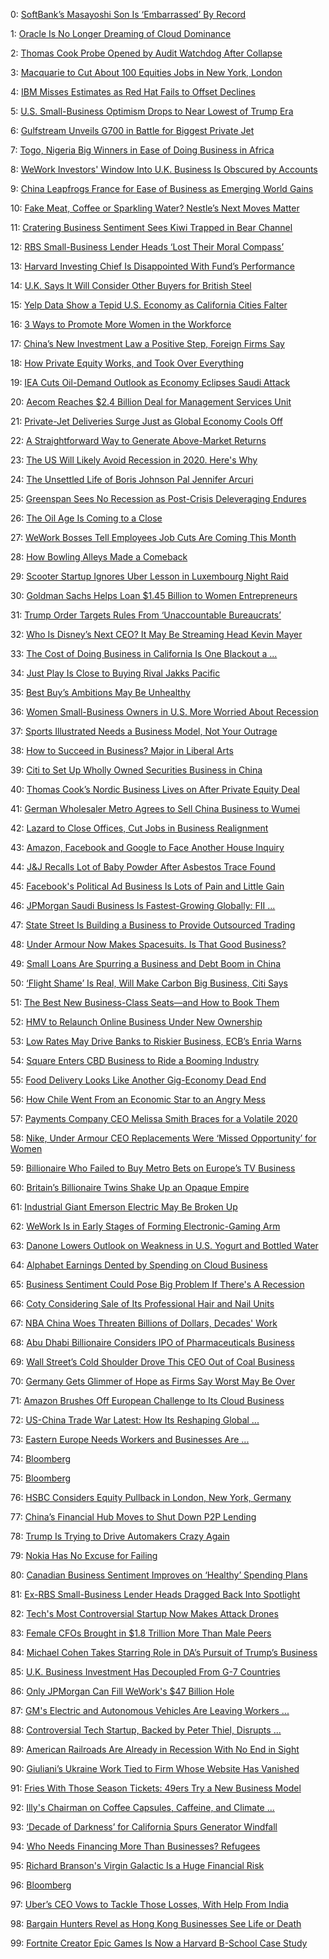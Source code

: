 0: 	 [SoftBank’s Masayoshi Son Is ‘Embarrassed’ By Record](https://www.bloomberg.com/news/articles/2019-10-07/softbank-s-son-is-embarrassed-by-record-impatient-to-improve) 

1: 	 [Oracle Is No Longer Dreaming of Cloud Dominance](https://www.bloomberg.com/news/articles/2019-10-09/oracle-is-no-longer-dreaming-of-cloud-dominance) 

2: 	 [Thomas Cook Probe Opened by Audit Watchdog After Collapse](https://www.bloomberg.com/news/articles/2019-10-01/thomas-cook-probe-opened-by-u-k-audit-watchdog-after-collapse) 

3: 	 [Macquarie to Cut About 100 Equities Jobs in New York, London](https://www.bloomberg.com/news/articles/2019-10-29/macquarie-to-cut-about-100-equities-jobs-in-new-york-london) 

4: 	 [IBM Misses Estimates as Red Hat Fails to Offset Declines](https://www.bloomberg.com/news/articles/2019-10-16/ibm-misses-estimates-as-boost-from-red-hat-fails-to-deliver) 

5: 	 [U.S. Small-Business Optimism Drops to Near Lowest of Trump Era](https://www.bloomberg.com/news/articles/2019-10-08/u-s-small-business-optimism-drops-to-near-lowest-of-trump-era) 

6: 	 [Gulfstream Unveils G700 in Battle for Biggest Private Jet](https://www.bloomberg.com/news/articles/2019-10-22/gulfstream-unveils-g700-in-race-for-world-s-biggest-private-jet) 

7: 	 [Togo, Nigeria Big Winners in Ease of Doing Business in Africa](https://www.bloomberg.com/news/articles/2019-10-24/togo-nigeria-big-winners-in-ease-of-doing-business-in-africa) 

8: 	 [WeWork Investors' Window Into U.K. Business Is Obscured by Accounts](https://www.bloomberg.com/news/articles/2019-10-11/wework-investors-window-into-u-k-business-obscured-by-accounts) 

9: 	 [China Leapfrogs France for Ease of Business as Emerging World Gains](https://www.bloomberg.com/news/articles/2019-10-24/china-tops-france-for-ease-of-business-as-emerging-world-gains) 

10: 	 [Fake Meat, Coffee or Sparkling Water? Nestle’s Next Moves Matter](https://www.bloomberg.com/opinion/articles/2019-10-17/nestle-s-mark-schneider-can-t-afford-any-slip-ups) 

11: 	 [Cratering Business Sentiment Sees Kiwi Trapped in Bear Channel](https://www.bloomberg.com/news/articles/2019-10-05/cratering-business-sentiment-sees-kiwi-trapped-in-bear-channel) 

12: 	 [RBS Small-Business Lender Heads ‘Lost Their Moral Compass’](https://www.bloomberg.com/news/articles/2019-10-28/rbs-small-business-lender-heads-lost-their-moral-compass) 

13: 	 [Harvard Investing Chief Is Disappointed With Fund’s Performance](https://www.bloomberg.com/news/articles/2019-10-24/harvard-investing-chief-is-disappointed-with-fund-s-performance) 

14: 	 [U.K. Says It Will Consider Other Buyers for British Steel](https://www.bloomberg.com/news/articles/2019-10-23/u-k-says-it-will-consider-other-buyers-for-british-steel) 

15: 	 [Yelp Data Show a Tepid U.S. Economy as California Cities Falter](https://www.bloomberg.com/news/articles/2019-10-22/yelp-data-show-a-tepid-u-s-economy-as-california-cities-falter) 

16: 	 [3 Ways to Promote More Women in the Workforce](https://www.bloomberg.com/news/articles/2019-10-20/3-ways-to-promote-more-women-in-the-workforce) 

17: 	 [China’s New Investment Law a Positive Step, Foreign Firms Say](https://www.bloomberg.com/news/articles/2019-10-23/china-s-new-investment-law-a-positive-step-foreign-firms-say) 

18: 	 [How Private Equity Works, and Took Over Everything](https://www.bloomberg.com/news/features/2019-10-03/how-private-equity-works-and-took-over-everything) 

19: 	 [IEA Cuts Oil-Demand Outlook as Economy Eclipses Saudi Attack](https://www.bloomberg.com/news/articles/2019-10-11/iea-cuts-oil-demand-outlook-as-economy-eclipses-saudi-attack) 

20: 	 [Aecom Reaches $2.4 Billion Deal for Management Services Unit](https://www.bloomberg.com/news/articles/2019-10-13/aecom-nears-2-4-billion-deal-to-sell-management-services-unit) 

21: 	 [Private-Jet Deliveries Surge Just as Global Economy Cools Off](https://www.bloomberg.com/news/articles/2019-10-21/private-jet-deliveries-surge-just-as-global-economy-cools-off) 

22: 	 [A Straightforward Way to Generate Above-Market Returns](https://www.bloomberg.com/opinion/articles/2019-10-21/a-straight-forward-way-to-generate-above-market-returns) 

23: 	 [The US Will Likely Avoid Recession in 2020. Here's Why](https://www.bloomberg.com/news/features/2019-10-24/the-u-s-will-likely-avoid-recession-in-2020-here-s-why) 

24: 	 [The Unsettled Life of Boris Johnson Pal Jennifer Arcuri](https://www.bloomberg.com/news/articles/2019-10-30/the-unsettled-life-of-boris-johnson-pal-jennifer-arcuri) 

25: 	 [Greenspan Sees No Recession as Post-Crisis Deleveraging Endures](https://www.bloomberg.com/news/articles/2019-10-31/greenspan-sees-no-recession-as-post-crisis-deleveraging-endures) 

26: 	 [The Oil Age Is Coming to a Close](https://www.bloomberg.com/opinion/articles/2019-10-29/oil-age-is-coming-to-a-close-sooner-than-we-think) 

27: 	 [WeWork Bosses Tell Employees Job Cuts Are Coming This Month](https://www.bloomberg.com/news/articles/2019-10-03/wework-bosses-tell-employees-that-job-cuts-are-coming-this-month) 

28: 	 [How Bowling Alleys Made a Comeback](https://www.bloomberg.com/opinion/articles/2019-10-26/bowling-alone-not-anymore-how-bowling-alleys-made-a-comeback) 

29: 	 [Scooter Startup Ignores Uber Lesson in Luxembourg Night Raid](https://www.bloomberg.com/news/articles/2019-10-17/scooter-startup-ignores-uber-lesson-in-luxembourg-smash-and-grab) 

30: 	 [Goldman Sachs Helps Loan $1.45 Billion to Women Entrepreneurs](https://www.bloomberg.com/news/articles/2019-10-08/goldman-sachs-helps-loan-1-45-billion-to-women-entrepreneurs) 

31: 	 [Trump Order Targets Rules From ‘Unaccountable Bureaucrats’](https://www.bloomberg.com/news/articles/2019-10-09/trump-to-sign-executive-order-reining-in-rogue-agencies-rules) 

32: 	 [Who Is Disney’s Next CEO? It May Be Streaming Head Kevin Mayer](https://www.bloomberg.com/news/articles/2019-10-29/who-is-the-next-disney-ceo-it-may-be-streaming-head-kevin-mayer) 

33: 	 [The Cost of Doing Business in California Is One Blackout a ...](https://www.bloomberg.com/news/articles/2019-10-26/the-cost-of-doing-business-in-california-is-one-blackout-a-week) 

34: 	 [Just Play Is Close to Buying Rival Jakks Pacific](https://www.bloomberg.com/news/articles/2019-10-08/just-play-is-said-to-be-close-to-buying-rival-jakks-pacific) 

35: 	 [Best Buy’s Ambitions May Be Unhealthy](https://www.bloomberg.com/opinion/articles/2019-10-02/best-buy-s-foray-into-health-care-services-could-be-a-stretch) 

36: 	 [Women Small-Business Owners in U.S. More Worried About Recession](https://www.bloomberg.com/news/articles/2019-10-07/women-small-business-owners-in-u-s-more-worried-about-recession) 

37: 	 [Sports Illustrated Needs a Business Model, Not Your Outrage](https://www.bloomberg.com/opinion/articles/2019-10-09/sports-illustrated-needs-a-business-model-not-your-outrage) 

38: 	 [How to Succeed in Business? Major in Liberal Arts](https://www.bloomberg.com/opinion/articles/2019-10-04/tech-should-look-beyond-stem-and-covet-liberal-arts-grads) 

39: 	 [Citi to Set Up Wholly Owned Securities Business in China](https://www.bloomberg.com/news/articles/2019-10-15/citigroup-to-set-up-wholly-owned-securities-business-in-china) 

40: 	 [Thomas Cook’s Nordic Business Lives on After Private Equity Deal](https://www.bloomberg.com/news/articles/2019-10-30/thomas-cook-s-nordic-business-snapped-up-by-private-equity) 

41: 	 [German Wholesaler Metro Agrees to Sell China Business to Wumei](https://www.bloomberg.com/news/articles/2019-10-11/metro-in-advanced-talks-on-sale-of-china-business-to-wumei) 

42: 	 [Lazard to Close Offices, Cut Jobs in Business Realignment](https://www.bloomberg.com/news/articles/2019-10-31/lazard-to-close-some-offices-as-ceo-jacobs-realigns-business) 

43: 	 [Amazon, Facebook and Google to Face Another House Inquiry](https://www.bloomberg.com/news/articles/2019-10-01/amazon-facebook-and-google-to-face-another-house-inquiry) 

44: 	 [J&amp;J Recalls Lot of Baby Powder After Asbestos Trace Found](https://www.bloomberg.com/news/articles/2019-10-18/j-j-recalls-single-lot-of-baby-powder-after-asbestos-trace-found) 

45: 	 [Facebook's Political Ad Business Is Lots of Pain and Little Gain](https://www.bloomberg.com/news/articles/2019-10-16/facebook-s-political-ad-business-is-lots-of-pain-and-little-gain) 

46: 	 [JPMorgan Saudi Business Is Fastest-Growing Globally: FII ...](https://www.bloomberg.com/news/articles/2019-10-29/dalio-says-global-economy-faces-scary-situation-fii-update) 

47: 	 [State Street Is Building a Business to Provide Outsourced Trading](https://www.bloomberg.com/news/articles/2019-10-04/state-street-is-building-business-to-provide-outsourced-trading) 

48: 	 [Under Armour Now Makes Spacesuits. Is That Good Business?](https://www.bloomberg.com/news/articles/2019-10-16/under-armour-now-makes-spacesuits-is-that-good-business) 

49: 	 [Small Loans Are Spurring a Business and Debt Boom in China](https://www.bloomberg.com/graphics/2019-new-economy-drivers-and-disrupters/china.html) 

50: 	 [‘Flight Shame’ Is Real, Will Make Carbon Big Business, Citi Says](https://www.bloomberg.com/news/articles/2019-10-23/-flight-shame-is-real-will-make-carbon-big-business-citi-says) 

51: 	 [The Best New Business-Class Seats—and How to Book Them](https://www.bloomberg.com/news/articles/2019-10-11/best-new-business-class-seats-airlines-ranked-for-comfort-tech) 

52: 	 [HMV to Relaunch Online Business Under New Ownership](https://www.bloomberg.com/news/articles/2019-10-10/beleaguered-hmv-to-relaunch-online-business-under-new-ownership) 

53: 	 [Low Rates May Drive Banks to Riskier Business, ECB’s Enria Warns](https://www.bloomberg.com/news/articles/2019-10-23/low-rates-may-drive-banks-to-riskier-business-ecb-s-enria-warns) 

54: 	 [Square Enters CBD Business to Ride a Booming Industry](https://www.bloomberg.com/news/articles/2019-10-03/square-welcomes-pot-businesses-to-digital-payments-platform) 

55: 	 [Food Delivery Looks Like Another Gig-Economy Dead End](https://www.bloomberg.com/opinion/articles/2019-10-31/food-delivery-is-a-dead-end-for-grubhub-doordash-and-postmates) 

56: 	 [How Chile Went From an Economic Star to an Angry Mess](https://www.bloomberg.com/news/articles/2019-10-23/how-chile-went-from-an-economic-star-to-an-angry-mess-quicktake) 

57: 	 [Payments Company CEO Melissa Smith Braces for a Volatile 2020](https://www.bloomberg.com/news/articles/2019-10-17/wex-braces-for-a-volatile-2020-amid-slowdown-fears-and-elections) 

58: 	 [Nike, Under Armour CEO Replacements Were ‘Missed Opportunity’ for Women](https://www.bloomberg.com/news/articles/2019-10-25/nike-under-armour-ceo-swaps-were-missed-opportunity-for-women) 

59: 	 [Billionaire Who Failed to Buy Metro Bets on Europe’s TV Business](https://www.bloomberg.com/news/articles/2019-10-19/billionaire-who-failed-to-buy-metro-bets-on-europe-s-tv-business) 

60: 	 [Britain’s Billionaire Twins Shake Up an Opaque Empire](https://www.bloomberg.com/news/articles/2019-10-30/britain-s-billionaire-twins-shaking-up-opaque-business-empire) 

61: 	 [Industrial Giant Emerson Electric May Be Broken Up](https://www.bloomberg.com/news/articles/2019-10-07/industrial-giant-emerson-electric-may-be-broken-up) 

62: 	 [WeWork Is in Early Stages of Forming Electronic-Gaming Arm](https://www.bloomberg.com/news/articles/2019-10-29/wework-is-in-the-early-stages-of-forming-electronic-gaming-arm) 

63: 	 [Danone Lowers Outlook on Weakness in U.S. Yogurt and Bottled Water](https://www.bloomberg.com/news/articles/2019-10-18/danone-lowers-forecast-on-weakness-in-u-s-yogurt-bottled-water) 

64: 	 [Alphabet Earnings Dented by Spending on Cloud Business](https://www.bloomberg.com/news/articles/2019-10-28/alphabet-profit-dented-by-spending-on-cloud-computing-business) 

65: 	 [Business Sentiment Could Pose Big Problem If There's A Recession](https://www.bloomberg.com/news/articles/2019-10-08/new-kind-of-recession-threat-presents-problem-for-powell-and-fed) 

66: 	 [Coty Considering Sale of Its Professional Hair and Nail Units](https://www.bloomberg.com/news/articles/2019-10-21/coty-considering-sale-of-its-professional-hair-and-nail-units) 

67: 	 [NBA China Woes Threaten Billions of Dollars, Decades' Work](https://www.bloomberg.com/news/articles/2019-10-07/nba-china-crisis-threatens-billions-of-dollars-decades-of-work) 

68: 	 [Abu Dhabi Billionaire Considers IPO of Pharmaceuticals Business](https://www.bloomberg.com/news/articles/2019-10-28/abu-dhabi-billionaire-considers-ipo-of-pharmaceuticals-business) 

69: 	 [Wall Street’s Cold Shoulder Drove This CEO Out of Coal Business](https://www.bloomberg.com/news/articles/2019-10-05/wall-street-s-cold-shoulder-drives-coal-veteran-to-the-exit) 

70: 	 [Germany Gets Glimmer of Hope as Firms Say Worst May Be Over](https://www.bloomberg.com/news/articles/2019-10-25/german-business-confidence-signals-hope-worst-of-slump-is-over) 

71: 	 [Amazon Brushes Off European Challenge to Its Cloud Business](https://www.bloomberg.com/news/articles/2019-10-29/france-joins-german-cloud-effort-to-challenge-amazon-and-alibaba) 

72: 	 [US-China Trade War Latest: How Its Reshaping Global ...](https://www.bloomberg.com/news/articles/2019-10-31/us-china-trade-war-latest-how-its-reshaping-global-business) 

73: 	 [Eastern Europe Needs Workers and Businesses Are ...](https://www.bloomberg.com/graphics/2019-new-economy-drivers-and-disrupters/poland.html) 

74: 	 [Bloomberg](https://www.bloomberg.com/news/audio/2019-10-30/gregory-zuckerman-on-the-quant-revolution-podcast) 

75: 	 [Bloomberg](https://www.bloomberg.com/news/audio/2019-10-18/fran-kinniry-discusses-diversified-portfolios-podcast) 

76: 	 [HSBC Considers Equity Pullback in London, New York, Germany](https://www.bloomberg.com/news/articles/2019-10-17/hsbc-reviews-equities-pullback-in-london-new-york-and-germany) 

77: 	 [China’s Financial Hub Moves to Shut Down P2P Lending](https://www.bloomberg.com/news/articles/2019-10-31/china-s-p2p-hub-said-to-order-online-lenders-to-exit-business) 

78: 	 [Trump Is Trying to Drive Automakers Crazy Again](https://www.bloomberg.com/opinion/articles/2019-10-29/trump-usmca-auto-control-push-is-bad-for-business) 

79: 	 [Nokia Has No Excuse for Failing](https://www.bloomberg.com/opinion/articles/2019-10-24/with-huawei-banned-nokia-has-zero-excuse-for-failing) 

80: 	 [Canadian Business Sentiment Improves on ‘Healthy’ Spending Plans](https://www.bloomberg.com/news/articles/2019-10-22/canadian-business-sentiment-improves-despite-prairie-weakness) 

81: 	 [Ex-RBS Small-Business Lender Heads Dragged Back Into Spotlight](https://www.bloomberg.com/news/articles/2019-10-22/ex-rbs-small-business-lender-heads-dragged-back-into-spotlight) 

82: 	 [Tech's Most Controversial Startup Now Makes Attack Drones](https://www.bloomberg.com/news/features/2019-10-03/tech-s-most-controversial-startup-now-makes-attack-drones) 

83: 	 [Female CFOs Brought in $1.8 Trillion More Than Male Peers](https://www.bloomberg.com/news/articles/2019-10-16/female-cfos-brought-in-1-8-trillion-more-than-male-peers) 

84: 	 [Michael Cohen Takes Starring Role in DA’s Pursuit of Trump’s Business](https://www.bloomberg.com/news/articles/2019-10-08/cohen-takes-starring-role-in-da-s-pursuit-of-trump-s-business) 

85: 	 [U.K. Business Investment Has Decoupled From G-7 Countries](https://www.bloomberg.com/news/articles/2019-10-23/u-k-business-investment-has-decoupled-from-g-7-countries-chart) 

86: 	 [Only JPMorgan Can Fill WeWork's $47 Billion Hole](https://www.bloomberg.com/opinion/articles/2019-10-15/jpmorgan-s-5-billion-lifeline-to-wework-won-t-hurt-its-business) 

87: 	 [GM's Electric and Autonomous Vehicles Are Leaving Workers ...](https://www.bloomberg.com/news/features/2019-10-18/gm-s-electric-and-autonomous-vehicles-are-leaving-workers-behind) 

88: 	 [Controversial Tech Startup, Backed by Peter Thiel, Disrupts ...](https://www.bloomberg.com/news/videos/2019-10-03/thiel-backed-tech-startup-disrupts-business-of-war-video) 

89: 	 [American Railroads Are Already in Recession With No End in Sight](https://www.bloomberg.com/news/articles/2019-10-07/american-railroads-are-already-in-recession-with-no-end-in-sight) 

90: 	 [Giuliani’s Ukraine Work Tied to Firm Whose Website Has Vanished](https://www.bloomberg.com/news/articles/2019-10-02/giuliani-s-ukraine-work-tied-to-firm-whose-website-has-vanished) 

91: 	 [Fries With Those Season Tickets: 49ers Try a New Business Model](https://www.bloomberg.com/news/articles/2019-10-21/fries-with-those-season-tickets-49ers-try-a-new-business-model) 

92: 	 [Illy's Chairman on Coffee Capsules, Caffeine, and Climate ...](https://www.bloomberg.com/news/features/2019-10-11/illy-s-chairman-on-coffee-capsules-caffeine-and-climate-change) 

93: 	 [‘Decade of Darkness’ for California Spurs Generator Windfall](https://www.bloomberg.com/news/articles/2019-10-25/-decade-of-darkness-for-california-spurring-generator-windfall) 

94: 	 [Who Needs Financing More Than Businesses? Refugees](https://www.bloomberg.com/opinion/articles/2019-10-13/refugees-need-financing-more-than-aid-donations) 

95: 	 [Richard Branson's Virgin Galactic Is a Huge Financial Risk](https://www.bloomberg.com/opinion/articles/2019-10-28/virgin-galactic-takes-a-bunch-of-hedge-funds-into-outer-space) 

96: 	 [Bloomberg](https://www.bloomberg.com/news/audio/2019-10-05/robert-shiller-discusses-narrative-economics-podcast) 

97: 	 [Uber’s CEO Vows to Tackle Those Losses, With Help From India](https://www.bloomberg.com/news/articles/2019-10-24/uber-s-ceo-vows-to-tackle-those-losses-with-help-from-india) 

98: 	 [Bargain Hunters Revel as Hong Kong Businesses See Life or Death](https://www.bloomberg.com/news/articles/2019-10-23/bargain-hunters-revel-as-hong-kong-businesses-see-life-or-death) 

99: 	 [Fortnite Creator Epic Games Is Now a Harvard B-School Case Study](https://www.bloomberg.com/news/articles/2019-10-21/fortnite-creator-epic-games-is-now-a-harvard-b-school-case-study) 

